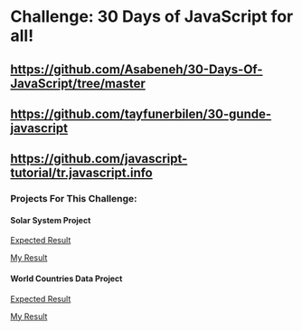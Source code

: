 # Challenge: 30 Days of JavaScript for all!

## https://github.com/Asabeneh/30-Days-Of-JavaScript/tree/master

## https://github.com/tayfunerbilen/30-gunde-javascript

## https://github.com/javascript-tutorial/tr.javascript.info

### Projects For This Challenge:

#### Solar System Project

[Expected Result](https://github.com/Asabeneh/30-Days-Of-JavaScript/blob/master/images/projects/dom_min_project_solar_system_day_4.1.gif)

[My Result](https://htmlpreview.github.io/?https://github.com/selimbiber/30DaysOfJavaScriptChallenge/blob/master/Day24-ProjectSolarSystem/index.html)

#### World Countries Data Project

[Expected Result](https://30dayjavascript.js.org/images/projects/dom_min_project_bar_graph_day_5.1.gif)

[My Result](https://htmlpreview.github.io/?https://github.com/selimbiber/30DaysOfJavaScriptChallenge/blob/master/Day25-WorldCountriesDataProject/index.html)
